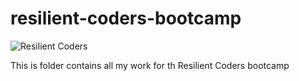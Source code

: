 # resilient-coders-bootcamp

![Resilient Coders](https://i.imgur.com/JyCozFr.png)

This is folder contains all my work for th Resilient Coders bootcamp
